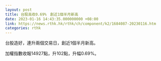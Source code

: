 ```yaml
---
layout: post
title: 台股高收0.69%　創近1個半月新高
date: 2023-01-16 14:43:35.000000000 +08:00
link: https://news.rthk.hk/rthk/ch/component/k2/1684087-20230116.htm
categories: rthk
---
```


台股造好，連升兩個交易日，創近1個半月新高。

加權指數收報14927點，升102點，升幅0.69%。
